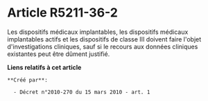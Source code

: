 # Article R5211-36-2

Les dispositifs médicaux implantables, les dispositifs médicaux implantables actifs et les dispositifs de classe III doivent
faire l'objet d'investigations cliniques, sauf si le recours aux données cliniques existantes peut être dûment justifié.

**Liens relatifs à cet article**

	**Créé par**:

	  - Décret n°2010-270 du 15 mars 2010 - art. 1
